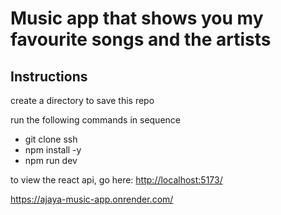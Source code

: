 # Music app that shows you my favourite songs and the artists

## Instructions

create a directory to save this repo

run the following commands in sequence

- git clone ssh
- npm install -y
- npm run dev

to view the react api, go here: [http://localhost:5173/](http://localhost:5173/)

https://ajaya-music-app.onrender.com/
